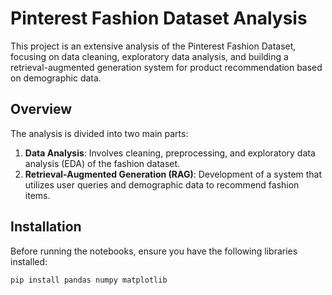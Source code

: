 # Pinterest Fashion Dataset Analysis

This project is an extensive analysis of the Pinterest Fashion Dataset, focusing on data cleaning, exploratory data analysis, and building a retrieval-augmented generation system for product recommendation based on demographic data.

## Overview

The analysis is divided into two main parts:
1. **Data Analysis**: Involves cleaning, preprocessing, and exploratory data analysis (EDA) of the fashion dataset.
2. **Retrieval-Augmented Generation (RAG)**: Development of a system that utilizes user queries and demographic data to recommend fashion items.

## Installation

Before running the notebooks, ensure you have the following libraries installed:
```bash
pip install pandas numpy matplotlib
